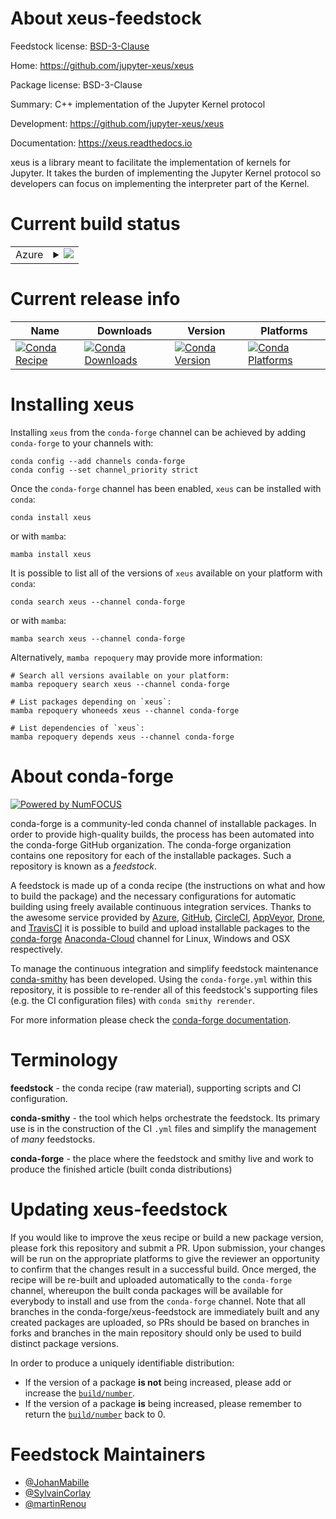 About xeus-feedstock
====================

Feedstock license: [BSD-3-Clause](https://github.com/conda-forge/xeus-feedstock/blob/main/LICENSE.txt)

Home: https://github.com/jupyter-xeus/xeus

Package license: BSD-3-Clause

Summary: C++ implementation of the Jupyter Kernel protocol

Development: https://github.com/jupyter-xeus/xeus

Documentation: https://xeus.readthedocs.io

xeus is a library meant to facilitate the implementation of kernels for Jupyter. It takes the burden of implementing the Jupyter Kernel protocol so developers can focus on implementing the interpreter part of the Kernel.

Current build status
====================


<table>
    
  <tr>
    <td>Azure</td>
    <td>
      <details>
        <summary>
          <a href="https://dev.azure.com/conda-forge/feedstock-builds/_build/latest?definitionId=2159&branchName=main">
            <img src="https://dev.azure.com/conda-forge/feedstock-builds/_apis/build/status/xeus-feedstock?branchName=main">
          </a>
        </summary>
        <table>
          <thead><tr><th>Variant</th><th>Status</th></tr></thead>
          <tbody><tr>
              <td>linux_64</td>
              <td>
                <a href="https://dev.azure.com/conda-forge/feedstock-builds/_build/latest?definitionId=2159&branchName=main">
                  <img src="https://dev.azure.com/conda-forge/feedstock-builds/_apis/build/status/xeus-feedstock?branchName=main&jobName=linux&configuration=linux%20linux_64_" alt="variant">
                </a>
              </td>
            </tr><tr>
              <td>linux_aarch64</td>
              <td>
                <a href="https://dev.azure.com/conda-forge/feedstock-builds/_build/latest?definitionId=2159&branchName=main">
                  <img src="https://dev.azure.com/conda-forge/feedstock-builds/_apis/build/status/xeus-feedstock?branchName=main&jobName=linux&configuration=linux%20linux_aarch64_" alt="variant">
                </a>
              </td>
            </tr><tr>
              <td>linux_ppc64le</td>
              <td>
                <a href="https://dev.azure.com/conda-forge/feedstock-builds/_build/latest?definitionId=2159&branchName=main">
                  <img src="https://dev.azure.com/conda-forge/feedstock-builds/_apis/build/status/xeus-feedstock?branchName=main&jobName=linux&configuration=linux%20linux_ppc64le_" alt="variant">
                </a>
              </td>
            </tr><tr>
              <td>osx_64</td>
              <td>
                <a href="https://dev.azure.com/conda-forge/feedstock-builds/_build/latest?definitionId=2159&branchName=main">
                  <img src="https://dev.azure.com/conda-forge/feedstock-builds/_apis/build/status/xeus-feedstock?branchName=main&jobName=osx&configuration=osx%20osx_64_" alt="variant">
                </a>
              </td>
            </tr><tr>
              <td>osx_arm64</td>
              <td>
                <a href="https://dev.azure.com/conda-forge/feedstock-builds/_build/latest?definitionId=2159&branchName=main">
                  <img src="https://dev.azure.com/conda-forge/feedstock-builds/_apis/build/status/xeus-feedstock?branchName=main&jobName=osx&configuration=osx%20osx_arm64_" alt="variant">
                </a>
              </td>
            </tr><tr>
              <td>win_64</td>
              <td>
                <a href="https://dev.azure.com/conda-forge/feedstock-builds/_build/latest?definitionId=2159&branchName=main">
                  <img src="https://dev.azure.com/conda-forge/feedstock-builds/_apis/build/status/xeus-feedstock?branchName=main&jobName=win&configuration=win%20win_64_" alt="variant">
                </a>
              </td>
            </tr>
          </tbody>
        </table>
      </details>
    </td>
  </tr>
</table>

Current release info
====================

| Name | Downloads | Version | Platforms |
| --- | --- | --- | --- |
| [![Conda Recipe](https://img.shields.io/badge/recipe-xeus-green.svg)](https://anaconda.org/conda-forge/xeus) | [![Conda Downloads](https://img.shields.io/conda/dn/conda-forge/xeus.svg)](https://anaconda.org/conda-forge/xeus) | [![Conda Version](https://img.shields.io/conda/vn/conda-forge/xeus.svg)](https://anaconda.org/conda-forge/xeus) | [![Conda Platforms](https://img.shields.io/conda/pn/conda-forge/xeus.svg)](https://anaconda.org/conda-forge/xeus) |

Installing xeus
===============

Installing `xeus` from the `conda-forge` channel can be achieved by adding `conda-forge` to your channels with:

```
conda config --add channels conda-forge
conda config --set channel_priority strict
```

Once the `conda-forge` channel has been enabled, `xeus` can be installed with `conda`:

```
conda install xeus
```

or with `mamba`:

```
mamba install xeus
```

It is possible to list all of the versions of `xeus` available on your platform with `conda`:

```
conda search xeus --channel conda-forge
```

or with `mamba`:

```
mamba search xeus --channel conda-forge
```

Alternatively, `mamba repoquery` may provide more information:

```
# Search all versions available on your platform:
mamba repoquery search xeus --channel conda-forge

# List packages depending on `xeus`:
mamba repoquery whoneeds xeus --channel conda-forge

# List dependencies of `xeus`:
mamba repoquery depends xeus --channel conda-forge
```


About conda-forge
=================

[![Powered by
NumFOCUS](https://img.shields.io/badge/powered%20by-NumFOCUS-orange.svg?style=flat&colorA=E1523D&colorB=007D8A)](https://numfocus.org)

conda-forge is a community-led conda channel of installable packages.
In order to provide high-quality builds, the process has been automated into the
conda-forge GitHub organization. The conda-forge organization contains one repository
for each of the installable packages. Such a repository is known as a *feedstock*.

A feedstock is made up of a conda recipe (the instructions on what and how to build
the package) and the necessary configurations for automatic building using freely
available continuous integration services. Thanks to the awesome service provided by
[Azure](https://azure.microsoft.com/en-us/services/devops/), [GitHub](https://github.com/),
[CircleCI](https://circleci.com/), [AppVeyor](https://www.appveyor.com/),
[Drone](https://cloud.drone.io/welcome), and [TravisCI](https://travis-ci.com/)
it is possible to build and upload installable packages to the
[conda-forge](https://anaconda.org/conda-forge) [Anaconda-Cloud](https://anaconda.org/)
channel for Linux, Windows and OSX respectively.

To manage the continuous integration and simplify feedstock maintenance
[conda-smithy](https://github.com/conda-forge/conda-smithy) has been developed.
Using the ``conda-forge.yml`` within this repository, it is possible to re-render all of
this feedstock's supporting files (e.g. the CI configuration files) with ``conda smithy rerender``.

For more information please check the [conda-forge documentation](https://conda-forge.org/docs/).

Terminology
===========

**feedstock** - the conda recipe (raw material), supporting scripts and CI configuration.

**conda-smithy** - the tool which helps orchestrate the feedstock.
                   Its primary use is in the construction of the CI ``.yml`` files
                   and simplify the management of *many* feedstocks.

**conda-forge** - the place where the feedstock and smithy live and work to
                  produce the finished article (built conda distributions)


Updating xeus-feedstock
=======================

If you would like to improve the xeus recipe or build a new
package version, please fork this repository and submit a PR. Upon submission,
your changes will be run on the appropriate platforms to give the reviewer an
opportunity to confirm that the changes result in a successful build. Once
merged, the recipe will be re-built and uploaded automatically to the
`conda-forge` channel, whereupon the built conda packages will be available for
everybody to install and use from the `conda-forge` channel.
Note that all branches in the conda-forge/xeus-feedstock are
immediately built and any created packages are uploaded, so PRs should be based
on branches in forks and branches in the main repository should only be used to
build distinct package versions.

In order to produce a uniquely identifiable distribution:
 * If the version of a package **is not** being increased, please add or increase
   the [``build/number``](https://docs.conda.io/projects/conda-build/en/latest/resources/define-metadata.html#build-number-and-string).
 * If the version of a package **is** being increased, please remember to return
   the [``build/number``](https://docs.conda.io/projects/conda-build/en/latest/resources/define-metadata.html#build-number-and-string)
   back to 0.

Feedstock Maintainers
=====================

* [@JohanMabille](https://github.com/JohanMabille/)
* [@SylvainCorlay](https://github.com/SylvainCorlay/)
* [@martinRenou](https://github.com/martinRenou/)

